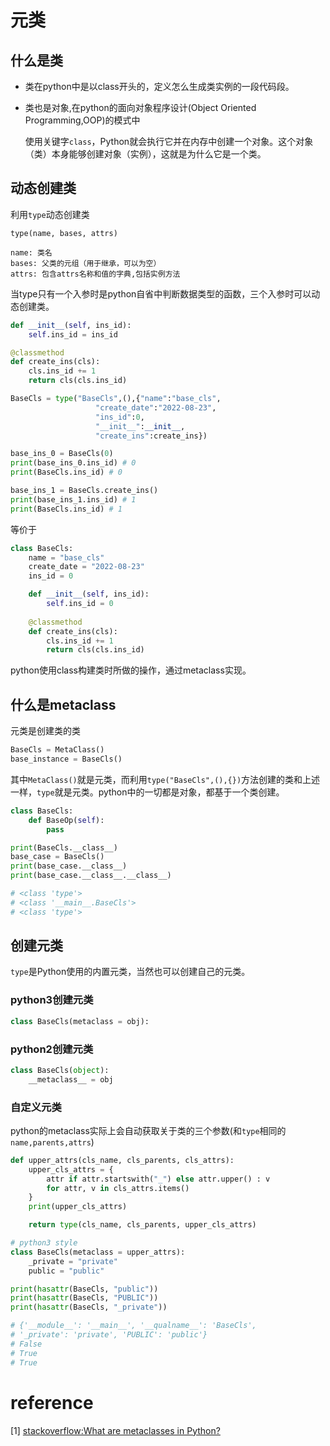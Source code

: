 # 元类
## 什么是类   

- 类在python中是以class开头的，定义怎么生成类实例的一段代码段。
- 类也是对象,在python的面向对象程序设计(Object Oriented Programming,OOP)的模式中
    
    使用关键字`class`，Python就会执行它并在内存中创建一个对象。这个对象（类）本身能够创建对象（实例），这就是为什么它是一个类。

## 动态创建类

利用`type`动态创建类   
```
type(name, bases, attrs)

name: 类名
bases: 父类的元组（用于继承，可以为空）
attrs: 包含attrs名称和值的字典,包括实例方法
```
当type只有一个入参时是python自省中判断数据类型的函数，三个入参时可以动态创建类。

```python
def __init__(self, ins_id):
    self.ins_id = ins_id

@classmethod
def create_ins(cls):
    cls.ins_id += 1
    return cls(cls.ins_id)

BaseCls = type("BaseCls",(),{"name":"base_cls",
                   "create_date":"2022-08-23",
                   "ins_id":0,
                   "__init__":__init__,
                   "create_ins":create_ins})

base_ins_0 = BaseCls(0)
print(base_ins_0.ins_id) # 0
print(BaseCls.ins_id) # 0

base_ins_1 = BaseCls.create_ins()
print(base_ins_1.ins_id) # 1
print(BaseCls.ins_id) # 1

```
等价于
```python
class BaseCls:
    name = "base_cls"
    create_date = "2022-08-23"
    ins_id = 0

    def __init__(self, ins_id):
        self.ins_id = 0
    
    @classmethod
    def create_ins(cls):
        cls.ins_id += 1
        return cls(cls.ins_id)
```

python使用class构建类时所做的操作，通过metaclass实现。

## 什么是metaclass

元类是创建类的类

```python
BaseCls = MetaClass()
base_instance = BaseCls()
```

其中`MetaClass()`就是元类，而利用`type("BaseCls",(),{})`方法创建的类和上述一样，`type`就是元类。python中的一切都是对象，都基于一个类创建。

```python
class BaseCls:
    def BaseOp(self):
        pass

print(BaseCls.__class__)
base_case = BaseCls()
print(base_case.__class__)
print(base_case.__class__.__class__)

# <class 'type'>
# <class '__main__.BaseCls'>
# <class 'type'>
```
## 创建元类

`type`是Python使用的内置元类，当然也可以创建自己的元类。

### python3创建元类
```python
class BaseCls(metaclass = obj):
```

### python2创建元类

```python
class BaseCls(object):
    __metaclass__ = obj
```
### 自定义元类  

python的metaclass实际上会自动获取关于类的三个参数(和`type`相同的`name,parents,attrs`)

```python
def upper_attrs(cls_name, cls_parents, cls_attrs):
    upper_cls_attrs = {
        attr if attr.startswith("_") else attr.upper() : v
        for attr, v in cls_attrs.items()
    }
    print(upper_cls_attrs)

    return type(cls_name, cls_parents, upper_cls_attrs)

# python3 style
class BaseCls(metaclass = upper_attrs):
    _private = "private"
    public = "public"

print(hasattr(BaseCls, "public"))
print(hasattr(BaseCls, "PUBLIC"))
print(hasattr(BaseCls, "_private"))

# {'__module__': '__main__', '__qualname__': 'BaseCls', 
# '_private': 'private', 'PUBLIC': 'public'}
# False
# True
# True
```

# reference
[1] [stackoverflow:What are metaclasses in Python?](http://stackoverflow.com/questions/100003/what-is-a-metaclass-in-python)